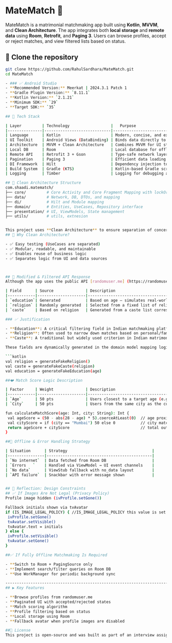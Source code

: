 # MateMatch 💍
MateMatch is a matrimonial matchmaking app built using **Kotlin**, **MVVM**, and **Clean Architecture**. The app integrates both **local storage** and **remote data** using **Room**, **Retrofit**, and **Paging 3**. Users can browse profiles, accept or reject matches, and view filtered lists based on status.

## 🚀 Clone the repository
   ```bash
   git clone https://github.com/RahulSardhara/MateMatch.git
   cd MateMatch

- ### ✅ Android Studio
- **Recommended Version:** Meerkat | 2024.3.1 Patch 1
- **Gradle Plugin Version:** `8.11.1`
- **Kotlin Version:** `2.1.21`
- **Minimum SDK:** `29`
- **Target SDK:** `35`
   
## 🔧 Tech Stack

| Layer         | Technology                  |   Purpose                                                                                                   |
|---------------|-----------------------------|----------------------------------------------------------------------------------------------------------------------------------------------------------------------------- |
| Language      | Kotlin                      | Modern, concise, and expressive language that integrates seamlessly with Android and improves code readability and maintainability                                           |
| UI Toolkit    | Android Views (DataBinding) | Binds data directly to the XML views                                                                                                                                         |
| Architecture  | MVVM + Clean Architecture   | Combines MVVM for UI state separation and Clean Architecture to enforce layered, testable, and scalable code — separating domain logic, data sources, and UI concerns cleanly|
| Local DB      | Room                        | Local database for offline access                                                                                                                                            |
| Remote API    | Retrofit 3 + Gson           | Type-safe network layer with JSON parsing                                                                                                                                    |
| Pagination    | Paging 3                    | Efficient data loading and pagination                                                                                                                                        |
| DI Framework  | Hilt                        | Dependency injection to reduce boilerplate and improve testability                                                                                                           |
| Build System  | Gradle (KTS)                | Kotlin-based Gradle scripts provide type safety, auto-completion, and cleaner build configuration                                                                            |
| Logging       | Timber                      | Logging for debugging and error tracking                                                                                                                                     |

## 📁 Clean Architecture Structure
com.shaadi.matematch/
├── core/         # Core Activity and Core Fragment Mapping with lockOrientation
├── data/         # Network, DB, DTOs, and mapping
├── di/           # Hilt and Module mapping
├── domain/       # Entities, UseCases, Repository interface
├── presentation/ # UI, ViewModels, State management
├── utils/        # utils, extnesion 


This project uses **Clean Architecture** to ensure separation of concerns and maintainability.
## 🧪 Why Clean Architecture?

- ✅ Easy testing (UseCases are separated)
- ✅ Modular, readable, and maintainable
- ✅ Enables reuse of business logic
- ✅ Separates logic from UI and data sources



## 🧪 Modified & Filtered API Response
Although the app uses the public API [randomuser.me] (https://randomuser.me/api/?results=10), which does not provide all the fields required in a matrimonial app, we’ve **augmented the response** to include three critical

| Field      | Source              | Description                                                                 |
|------------|---------------------|-----------------------------------------------------------------------------|
| `education`| Generated           | Based on age — simulates real-world education levels like B.Tech, MBA       |
| `religion` | Randomly generated  | Selected from a fixed list of religions (Hindu, Muslim, Christian, etc.)    |
| `caste`    | Based on religion   | Generated from a caste list corresponding to the selected religion          |

### ✅ Justification

- **Education**: A critical filtering field in Indian matchmaking platforms.
- **Religion**: Often used to narrow down matches based on personal/family preferences.
- **Caste**: A traditional but widely used criterion in Indian matrimonial culture.

These fields are dynamically generated in the domain model mapping logic:

```kotlin
val religion = generateFakeReligion()
val caste = generateFakeCaste(religion)
val education = generateFakeEducation(age)

##❤️ Match Score Logic Description

| Factor     | Weight              | Description                                                                                  |
|------------|---------------------|----------------------------------------------------------------------------------------------|
| `Age`      | 50 pts              | Users closest to a target age (e.g., 28) score higher; each year difference reduces 5 pts    |
| `City`     | 50 pts              | Users from the same city as the current user receive full city score                         |

fun calculateMatchScore(age: Int, city: String): Int {
    val ageScore = (50 - abs(28 - age) * 5).coerceAtLeast(0)  // age proximity
    val cityScore = if (city == "Mumbai") 50 else 0           // city match
    return ageScore + cityScore                               // total out of 100
}

##📶 Offline & Error Handling Strategy

| Situation      | Strategy                                     |
|----------------|----------------------------------------------|
| `No internet`  | Data fetched from Room DB                    |
| `Errors	`    | Handled via ViewModel → UI event channels    |
| `No data`      | ViewStub fallback with no_data layout        |
| `API failure`  | Snackbar with error message shown            |


## 🧠 Reflection: Design Constraints
## ✅ If Images Are Not Legal (Privacy Policy)
Profile image hidden (ivProfile.setGone())

Fallback initials shown via tvAvatar
if (IS_IMAGE_LEGAL_POLICY) { //IS_IMAGE_LEGAL_POLICY this value is set from utils.Constant
    ivProfile.setGone()
    tvAvatar.setVisible()
    tvAvatar.text = initials
} else {
    ivProfile.setVisible()
    tvAvatar.setGone()
}

##✅ If Fully Offline Matchmaking Is Required

- **Switch to Room + PagingSource only
- **Implement search/filter queries on Room DB
- **Use WorkManager for periodic background sync

--------------------------------------------------------------------------------------
## ▶️ Key Features

- **Browse profiles from randomuser.me
- **Paginated UI with accepted/rejected states
- **Match scoring algorithm
- **Profile filtering based on status
- **Local storage using Room
- **Fallback avatar when profile images are disabled

##🙏 License
This project is open-source and was built as part of an interview assignment for Shaadi.com. It is intended solely for demonstration and evaluation purposes.
